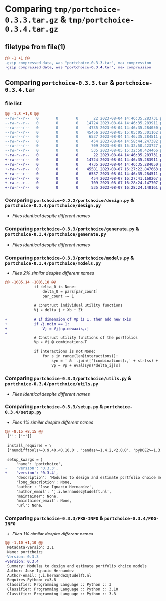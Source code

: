 # Comparing `tmp/portchoice-0.3.3.tar.gz` & `tmp/portchoice-0.3.4.tar.gz`

## filetype from file(1)

```diff
@@ -1 +1 @@
-gzip compressed data, was "portchoice-0.3.3.tar", max compression
+gzip compressed data, was "portchoice-0.3.4.tar", max compression
```

## Comparing `portchoice-0.3.3.tar` & `portchoice-0.3.4.tar`

### file list

```diff
@@ -1,8 +1,8 @@
--rw-r--r--   0        0        0       22 2023-08-04 14:46:35.283731 portchoice-0.3.3/portchoice/__init__.py
--rw-r--r--   0        0        0    14724 2023-08-04 14:46:35.283911 portchoice-0.3.3/portchoice/design.py
--rw-r--r--   0        0        0     4735 2023-08-04 14:46:35.284050 portchoice-0.3.3/portchoice/generate.py
--rw-r--r--   0        0        0    45456 2023-08-05 15:05:05.301162 portchoice-0.3.3/portchoice/models.py
--rw-r--r--   0        0        0     6537 2023-08-04 14:46:35.284511 portchoice-0.3.3/portchoice/utils.py
--rw-r--r--   0        0        0      454 2023-08-04 14:58:44.247382 portchoice-0.3.3/pyproject.toml
--rw-r--r--   0        0        0      709 2023-08-05 15:32:50.423727 portchoice-0.3.3/setup.py
--rw-r--r--   0        0        0      535 2023-08-05 15:32:50.424466 portchoice-0.3.3/PKG-INFO
+-rw-r--r--   0        0        0       22 2023-08-04 14:46:35.283731 portchoice-0.3.4/portchoice/__init__.py
+-rw-r--r--   0        0        0    14724 2023-08-04 14:46:35.283911 portchoice-0.3.4/portchoice/design.py
+-rw-r--r--   0        0        0     4735 2023-08-04 14:46:35.284050 portchoice-0.3.4/portchoice/generate.py
+-rw-r--r--   0        0        0    45581 2023-08-07 16:27:22.847663 portchoice-0.3.4/portchoice/models.py
+-rw-r--r--   0        0        0     6537 2023-08-04 14:46:35.284511 portchoice-0.3.4/portchoice/utils.py
+-rw-r--r--   0        0        0      454 2023-08-07 16:27:41.168267 portchoice-0.3.4/pyproject.toml
+-rw-r--r--   0        0        0      709 2023-08-07 16:28:24.147707 portchoice-0.3.4/setup.py
+-rw-r--r--   0        0        0      535 2023-08-07 16:28:24.148161 portchoice-0.3.4/PKG-INFO
```

### Comparing `portchoice-0.3.3/portchoice/design.py` & `portchoice-0.3.4/portchoice/design.py`

 * *Files identical despite different names*

### Comparing `portchoice-0.3.3/portchoice/generate.py` & `portchoice-0.3.4/portchoice/generate.py`

 * *Files identical despite different names*

### Comparing `portchoice-0.3.3/portchoice/models.py` & `portchoice-0.3.4/portchoice/models.py`

 * *Files 2% similar despite different names*

```diff
@@ -1085,14 +1085,18 @@
             if delta_0 is None:
                 delta_0 = pars[par_count]
                 par_count += 1
 
             # Construct individual utility functions
             Vj = delta_j + Xb + Zt
 
+            # If dimension of Vp is 1, then add new axis
+            if Vj.ndim == 1:
+                Vj = Vj[np.newaxis,:]
+
             # Construct utility functions of the portfolios
             Vp = Vj @ combinations.T
 
             if interactions is not None:
                 for s in range(len(interactions)):
                     syn = ' & '.join(['(combinations[:,' + str(ss) + ']==1)' for ss in interactions[s]])
                     Vp = Vp + eval(syn)*delta_ij[s]
```

### Comparing `portchoice-0.3.3/portchoice/utils.py` & `portchoice-0.3.4/portchoice/utils.py`

 * *Files identical despite different names*

### Comparing `portchoice-0.3.3/setup.py` & `portchoice-0.3.4/setup.py`

 * *Files 1% similar despite different names*

```diff
@@ -8,15 +8,15 @@
 {'': ['*']}
 
 install_requires = \
 ['numdifftools>=0.9.40,<0.10.0', 'pandas>=1.4.2,<2.0.0', 'pyDOE2>=1.3.0,<2.0.0']
 
 setup_kwargs = {
     'name': 'portchoice',
-    'version': '0.3.3',
+    'version': '0.3.4',
     'description': 'Modules to design and estimate portfolio choice models',
     'long_description': None,
     'author': 'Jose Ignacio Hernandez',
     'author_email': 'j.i.hernandez@tudelft.nl',
     'maintainer': None,
     'maintainer_email': None,
     'url': None,
```

### Comparing `portchoice-0.3.3/PKG-INFO` & `portchoice-0.3.4/PKG-INFO`

 * *Files 1% similar despite different names*

```diff
@@ -1,10 +1,10 @@
 Metadata-Version: 2.1
 Name: portchoice
-Version: 0.3.3
+Version: 0.3.4
 Summary: Modules to design and estimate portfolio choice models
 Author: Jose Ignacio Hernandez
 Author-email: j.i.hernandez@tudelft.nl
 Requires-Python: >=3.8
 Classifier: Programming Language :: Python :: 3
 Classifier: Programming Language :: Python :: 3.10
 Classifier: Programming Language :: Python :: 3.8
```

